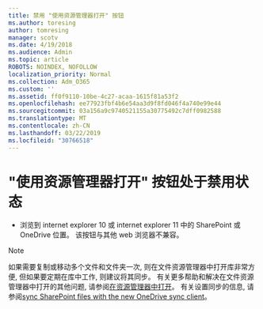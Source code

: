 ```yaml
---
title: 禁用 "使用资源管理器打开" 按钮
ms.author: toresing
author: tomresing
manager: scotv
ms.date: 4/19/2018
ms.audience: Admin
ms.topic: article
ROBOTS: NOINDEX, NOFOLLOW
localization_priority: Normal
ms.collection: Adm_O365
ms.custom: ''
ms.assetid: ff0f9110-10be-4c27-acaa-1615f81a53f2
ms.openlocfilehash: ee77923fbf4b6e54aa3d9f8fd046f4a740e99e44
ms.sourcegitcommit: 03a156a9c9740521155a30775492c7dff0982588
ms.translationtype: MT
ms.contentlocale: zh-CN
ms.lasthandoff: 03/22/2019
ms.locfileid: "30766518"
---
```

# <a name="the-open-with-explorer-button-is-disabled"></a>"使用资源管理器打开" 按钮处于禁用状态

- 浏览到 internet explorer 10 或 internet explorer 11 中的 SharePoint 或 OneDrive 位置。 该按钮与其他 web 浏览器不兼容。
    
> [!NOTE]
> 如果需要复制或移动多个文件和文件夹一次, 则在文件资源管理器中打开库非常方便, 但如果要定期在库中工作, 则建议将其同步。 有关更多帮助和解决在文件资源管理器中打开的其他问题, 请参阅[在资源管理器中打开](https://go.microsoft.com/fwlink/?linkid=871665)。 有关设置同步的信息, 请参阅[sync SharePoint files with the new OneDrive sync client](https://go.microsoft.com/fwlink/?linkid=871666)。 
  

